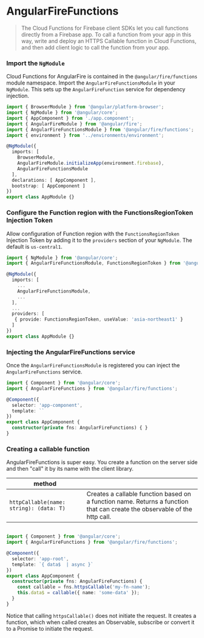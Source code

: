 # AngularFireFunctions

> The Cloud Functions for Firebase client SDKs let you call functions directly from a Firebase app. To call a function from your app in this way, write and deploy an HTTPS Callable function in Cloud Functions, and then add client logic to call the function from your app.

### Import the `NgModule`

Cloud Functions for AngularFire is contained in the `@angular/fire/functions` module namespace. Import the `AngularFireFunctionsModule` in your `NgModule`. This sets up the `AngularFireFunction` service for dependency injection.

```ts
import { BrowserModule } from '@angular/platform-browser';
import { NgModule } from '@angular/core';
import { AppComponent } from './app.component';
import { AngularFireModule } from '@angular/fire';
import { AngularFireFunctionsModule } from '@angular/fire/functions';
import { environment } from '../environments/environment';

@NgModule({
  imports: [
    BrowserModule,
    AngularFireModule.initializeApp(environment.firebase),
    AngularFireFunctionsModule
  ],
  declarations: [ AppComponent ],
  bootstrap: [ AppComponent ]
})
export class AppModule {}
```

### Configure the Function region with the FunctionsRegionToken Injection Token

Allow configuration of Function region with the `FunctionsRegionToken` Injection Token by adding it to the `providers` section of your `NgModule`. The default is `us-central1`.

```ts
import { NgModule } from '@angular/core';
import { AngularFireFunctionsModule, FunctionsRegionToken } from '@angular/fire/functions';

@NgModule({
  imports: [
    ...
    AngularFireFunctionsModule,
    ...
  ],
  ...
  providers: [
   { provide: FunctionsRegionToken, useValue: 'asia-northeast1' }
  ]
})
export class AppModule {}

```

### Injecting the AngularFireFunctions service

Once the `AngularFireFunctionsModule` is registered you can inject the `AngularFireFunctions` service.

```ts
import { Component } from '@angular/core';
import { AngularFireFunctions } from '@angular/fire/functions';

@Component({
  selector: 'app-component',
  template: ``
})
export class AppComponent {
  constructor(private fns: AngularFireFunctions) { }
}
```

### Creating a callable function

AngularFireFunctions is super easy. You create a function on the server side and then "call" it by its name with the client library. 

| method                                   |                                                                                                                           |
| ---------------------------------------- | ------------------------------------------------------------------------------------------------------------------------- |
| `httpCallable(name: string): (data: T) ` | Creates a callable function based on a function name. Returns a function that can create the observable of the http call. |
```ts

import { Component } from '@angular/core';
import { AngularFireFunctions } from '@angular/fire/functions';

@Component({
  selector: 'app-root',
  template: `{ data$  | async }`
})
export class AppComponent {
  constructor(private fns: AngularFireFunctions) { 
    const callable = fns.httpsCallable('my-fn-name');
    this.data$ = callable({ name: 'some-data' });
  }
}
```

Notice that calling `httpsCallable()` does not initiate the request. It creates a function, which when called creates an Observable, subscribe or convert it to a Promise to initiate the request.
